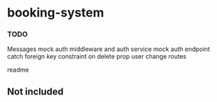 # booking-system



### TODO
Messages
mock auth middleware and auth service
mock auth endpoint
catch foreign key constraint on delete prop user
change routes

readme

## Not included
